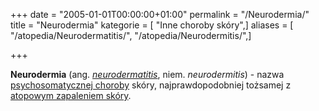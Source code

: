 +++
date = "2005-01-01T00:00:00+01:00"
permalink = "/Neurodermia/"
title = "Neurodermia"
kategorie = [ "Inne choroby skóry",]
aliases = [ "/atopedia/Neurodermatitis/", "/atopedia/Neurodermitis/",]

+++

**Neurodermia** (ang. *[neurodermatitis](/atopedia/neurodermatitis "wikilink")*, niem. *neurodermitis*) - nazwa [psychosomatycznej choroby](/atopedia/Choroba_psychosomatyczna "wikilink") skóry, najprawdopodobniej tożsamej z [atopowym zapaleniem skóry](/atopedia/Atopowe_zapalenie_skóry "wikilink").
